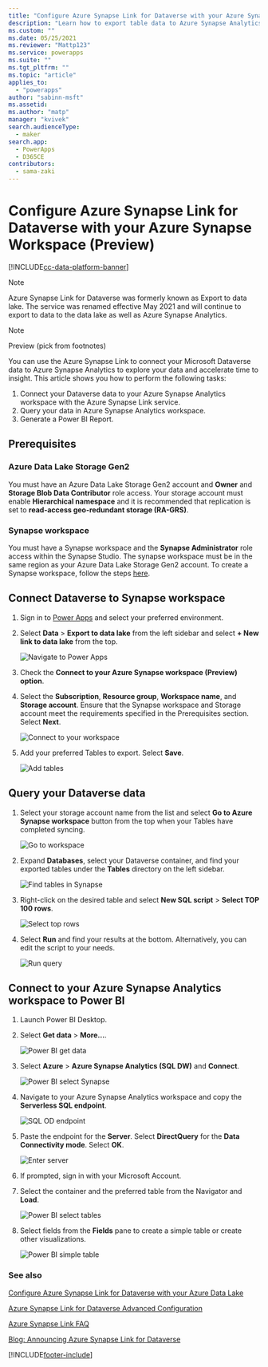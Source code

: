 ```yaml
---
title: "Configure Azure Synapse Link for Dataverse with your Azure Synapse Workspace | MicrosoftDocs"
description: "Learn how to export table data to Azure Synapse Analytics in Power Apps"
ms.custom: ""
ms.date: 05/25/2021
ms.reviewer: "Mattp123"
ms.service: powerapps
ms.suite: ""
ms.tgt_pltfrm: ""
ms.topic: "article"
applies_to: 
  - "powerapps"
author: "sabinn-msft"
ms.assetid: 
ms.author: "matp"
manager: "kvivek"
search.audienceType: 
  - maker
search.app: 
  - PowerApps
  - D365CE
contributors:
  - sama-zaki
---
```


# Configure Azure Synapse Link for Dataverse with your Azure Synapse Workspace (Preview)

[!INCLUDE[cc-data-platform-banner](../../includes/cc-data-platform-banner.md)]

> [!NOTE]
> Azure Synapse Link for Dataverse was formerly known as Export to data lake. The service was renamed effective May 2021 and will continue to export to data to the data lake as well as Azure Synapse Analytics.

> [!NOTE]
> Preview (pick from footnotes)

You can use the Azure Synapse Link to connect your Microsoft Dataverse data to Azure Synapse Analytics to explore your data and accelerate time to insight. This article shows you how to perform the following tasks:

1. Connect your Dataverse data to your Azure Synapse Analytics workspace with the Azure Synapse Link service.
2. Query your data in Azure Synapse Analytics workspace.
3. Generate a Power BI Report.

## Prerequisites

### Azure Data Lake Storage Gen2

You must have an Azure Data Lake Storage Gen2 account and **Owner** and **Storage Blob Data Contributor** role access. Your storage account must enable **Hierarchical namespace** and it is recommended that replication is set to **read-access geo-redundant storage (RA-GRS)**.

### Synapse workspace

You must have a Synapse workspace and the **Synapse Administrator** role access within the Synapse Studio. The synapse workspace must be in the same region as your Azure Data Lake Storage Gen2 account. To create a Synapse workspace, follow the steps [here](https://docs.microsoft.com/en-us/azure/synapse-analytics/get-started-create-workspace).

## Connect Dataverse to Synapse workspace

1. Sign in to [Power Apps](https://make.powerapps.com/?utm_source=padocs&utm_medium=linkinadoc&utm_campaign=referralsfromdoc) and select your preferred environment.

2. Select **Data** > **Export to data lake** from the left sidebar and select **+ New link to data lake** from the top.

    ![Navigate to Power Apps](media/navigate-to-powerapps.png "Navigate to Power Apps")

3. Check the **Connect to your Azure Synapse workspace (Preview) option**.

4. Select the **Subscription**, **Resource group**, **Workspace name**, and **Storage account**. Ensure that the Synapse workspace and Storage account meet the requirements specified in the Prerequisites section. Select **Next**.

    ![Connect to your workspace](media/connect-to-workspace.png "Connect to your workspace")

5. Add your preferred Tables to export. Select **Save**.

    ![Add tables](media/add-tables.png "Add tables")

## Query your Dataverse data

1. Select your storage account name from the list and select **Go to Azure Synapse workspace** button from the top when your Tables have completed syncing.

    ![Go to workspace](media/go-to-workspace.png "Go to workspace")

2. Expand **Databases**, select your Dataverse container, and find your exported tables under the **Tables** directory on the left sidebar.

    ![Find tables in Synapse](media/find-tables-synapse.png "Find tables in Synapse")

3. Right-click on the desired table and select **New SQL script** > **Select TOP 100 rows**.

    ![Select top rows](media/select-top-rows.png "Select top rows")

4. Select **Run** and find your results at the bottom. Alternatively, you can edit the script to your needs.

    ![Run query](media/run-query.png "Run query")

## Connect to your Azure Synapse Analytics workspace to Power BI

1. Launch Power BI Desktop.

2. Select **Get data** > **More...**.

    ![Power BI get data](media/pbi-get-data.png "Power BI get data")

3. Select **Azure** > **Azure Synapse Analytics (SQL DW)** and **Connect**.

    ![Power BI select Synapse](media/pbi-select-synapse.png "Power BI select Synapse")

4. Navigate to your Azure Synapse Analytics workspace and copy the **Serverless SQL endpoint**.

    ![SQL OD endpoint](media/sql-od-endpoint.png "SQL OD endpoint")

5. Paste the endpoint for the **Server**. Select **DirectQuery** for the **Data Connectivity mode**. Select **OK**.

    ![Enter server](media/enter-server.png "Enter server")

6. If prompted, sign in with your Microsoft Account.

7. Select the container and the preferred table from the Navigator and **Load**.

    ![Power BI select tables](media/pbi-select-tables.png "Power BI select tables")

8. Select fields from the **Fields** pane to create a simple table or create other visualizations.

    ![Power BI simple table](media/pbi-simple-table.png "Power BI simple table")

### See also

[Configure Azure Synapse Link for Dataverse with your Azure Data Lake](./azure-synapse-link-data-lake.md)

[Azure Synapse Link for Dataverse Advanced Configuration](./azure-synapse-link-advanced-configuration.md)

[Azure Synapse Link FAQ](azure-synapse-link-faq.yml)

[Blog: Announcing Azure Synapse Link for Dataverse](https://aka.ms/synapse-dataverse)

[!INCLUDE[footer-include](../../includes/footer-banner.md)]